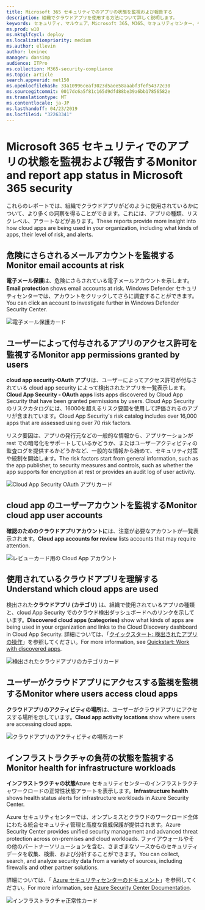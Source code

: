 ```yaml
---
title: Microsoft 365 セキュリティでのアプリの状態を監視および報告する
description: 組織でクラウドアプリを使用する方法について詳しく説明します。
keywords: セキュリティ、マルウェア、Microsoft 365、M365、セキュリティセンター、モニター、レポート、アプリ
ms.prod: w10
ms.mktglfcycl: deploy
ms.localizationpriority: medium
ms.author: ellevin
author: levinec
manager: dansimp
audience: ITPro
ms.collection: M365-security-compliance
ms.topic: article
search.appverid: met150
ms.openlocfilehash: 33a10996ceaf3023d5aee58aaabf3fef54372c30
ms.sourcegitcommit: 0017dc6a5f81c165d9dfd88be39a6bb17856582e
ms.translationtype: MT
ms.contentlocale: ja-JP
ms.lasthandoff: 04/23/2019
ms.locfileid: "32263341"
---
```

# <a name="monitor-and-report-app-status-in-microsoft-365-security"></a><span data-ttu-id="f3158-104">Microsoft 365 セキュリティでのアプリの状態を監視および報告する</span><span class="sxs-lookup"><span data-stu-id="f3158-104">Monitor and report app status in Microsoft 365 security</span></span>


<span data-ttu-id="f3158-105">これらのレポートでは、組織でクラウドアプリがどのように使用されているかについて、より多くの洞察を得ることができます。これには、アプリの種類、リスクレベル、アラートなどがあります。</span><span class="sxs-lookup"><span data-stu-id="f3158-105">These reports provide more insight into how cloud apps are being used in your organization, including what kinds of apps, their level of risk, and alerts.</span></span>

## <a name="monitor-email-accounts-at-risk"></a><span data-ttu-id="f3158-106">危険にさらされるメールアカウントを監視する</span><span class="sxs-lookup"><span data-stu-id="f3158-106">Monitor email accounts at risk</span></span>

<span data-ttu-id="f3158-107">**電子メール保護**は、危険にさらされている電子メールアカウントを示します。</span><span class="sxs-lookup"><span data-stu-id="f3158-107">**Email protection** shows email accounts at risk.</span></span> <span data-ttu-id="f3158-108">Windows Defender セキュリティセンターでは、アカウントをクリックしてさらに調査することができます。</span><span class="sxs-lookup"><span data-stu-id="f3158-108">You can click an account to investigate further in Windows Defender Security Center.</span></span>

![電子メール保護カード](./media/security-docs/email-protection.png)

## <a name="monitor-app-permissions-granted-by-users"></a><span data-ttu-id="f3158-110">ユーザーによって付与されるアプリのアクセス許可を監視する</span><span class="sxs-lookup"><span data-stu-id="f3158-110">Monitor app permissions granted by users</span></span>

<span data-ttu-id="f3158-111">**cloud app security-OAuth アプリ**は、ユーザーによってアクセス許可が付与されている cloud app security によって検出されたアプリを一覧表示します。</span><span class="sxs-lookup"><span data-stu-id="f3158-111">**Cloud App Security - OAuth apps** lists apps discovered by Cloud App Security that have been granted permissions by users.</span></span> <span data-ttu-id="f3158-112">Cloud App Security のリスクカタログには、16000を超えるリスク要因を使用して評価されるのアプリが含まれています。</span><span class="sxs-lookup"><span data-stu-id="f3158-112">Cloud App Security's risk catalog includes over 16,000 apps that are assessed using over 70 risk factors.</span></span>

<span data-ttu-id="f3158-113">リスク要因は、アプリの発行元などの一般的な情報から、アプリケーションが rest での暗号化をサポートしているかどうか、またはユーザーアクティビティの監査ログを提供するかどうかなど、一般的な情報から始めて、セキュリティ対策や統制を開始します。</span><span class="sxs-lookup"><span data-stu-id="f3158-113">The risk factors start from general information, such as the app publisher, to security measures and controls, such as whether the app supports for encryption at rest or provides an audit log of user activity.</span></span>

![Cloud App Security OAuth アプリカード](./media/security-docs/cloud-app-security-oauth-apps.png)

## <a name="monitor-cloud-app-user-accounts"></a><span data-ttu-id="f3158-115">cloud app のユーザーアカウントを監視する</span><span class="sxs-lookup"><span data-stu-id="f3158-115">Monitor cloud app user accounts</span></span>

<span data-ttu-id="f3158-116">**確認のためのクラウドアプリアカウントに**は、注意が必要なアカウントが一覧表示されます。</span><span class="sxs-lookup"><span data-stu-id="f3158-116">**Cloud app accounts for review** lists accounts that may require attention.</span></span>

![レビューカード用の Cloud App アカウント](./media/security-docs/cloud-app-accounts-for-review.png)

## <a name="understand-which-cloud-apps-are-used"></a><span data-ttu-id="f3158-118">使用されているクラウドアプリを理解する</span><span class="sxs-lookup"><span data-stu-id="f3158-118">Understand which cloud apps are used</span></span>

<span data-ttu-id="f3158-119">検出された**クラウドアプリ (カテゴリ)** は、組織で使用されているアプリの種類と、cloud App Security でのクラウド検出ダッシュボードへのリンクを示しています。</span><span class="sxs-lookup"><span data-stu-id="f3158-119">**Discovered cloud apps (categories)** show what kinds of apps are being used in your organization and links to the Cloud Discovery dashboard in Cloud App Security.</span></span> <span data-ttu-id="f3158-120">詳細については、「[クイックスタート: 検出されたアプリの操作](https://docs.microsoft.com/cloud-app-security/discovered-apps)」を参照してください。</span><span class="sxs-lookup"><span data-stu-id="f3158-120">For more information, see [Quickstart: Work with discovered apps](https://docs.microsoft.com/cloud-app-security/discovered-apps).</span></span>  

![検出されたクラウドアプリのカテゴリカード](./media/security-docs/discovered-cloud-apps-categories.png)

## <a name="monitor-where-users-access-cloud-apps"></a><span data-ttu-id="f3158-122">ユーザーがクラウドアプリにアクセスする監視を監視する</span><span class="sxs-lookup"><span data-stu-id="f3158-122">Monitor where users access cloud apps</span></span>

<span data-ttu-id="f3158-123">**クラウドアプリのアクティビティの場所**は、ユーザーがクラウドアプリにアクセスする場所を示しています。</span><span class="sxs-lookup"><span data-stu-id="f3158-123">**Cloud app activity locations** show where users are accessing cloud apps.</span></span>

![クラウドアプリのアクティビティの場所カード](./media/security-docs/cloud-app-activity-locations.png)

## <a name="monitor-health-for-infrastructure-workloads"></a><span data-ttu-id="f3158-125">インフラストラクチャの負荷の状態を監視する</span><span class="sxs-lookup"><span data-stu-id="f3158-125">Monitor health for infrastructure workloads</span></span>

<span data-ttu-id="f3158-126">**インフラストラクチャの状態**Azure セキュリティセンターのインフラストラクチャワークロードの正常性状態アラートを表示します。</span><span class="sxs-lookup"><span data-stu-id="f3158-126">**Infrastructure health** shows health status alerts for infrastructure workloads in Azure Security Center.</span></span>

<span data-ttu-id="f3158-127">Azure セキュリティセンターでは、オンプレミスとクラウドのワークロード全体にわたる統合セキュリティ管理と高度な脅威保護が提供されます。</span><span class="sxs-lookup"><span data-stu-id="f3158-127">Azure Security Center provides unified security management and advanced threat protection across on-premises and cloud workloads.</span></span> <span data-ttu-id="f3158-128">ファイアウォールやその他のパートナーソリューションを含む、さまざまなソースからのセキュリティデータを収集、検索、および分析することができます。</span><span class="sxs-lookup"><span data-stu-id="f3158-128">You can collect, search, and analyze security data from a variety of sources, including firewalls and other partner solutions.</span></span>

<span data-ttu-id="f3158-129">詳細については、「 [Azure セキュリティセンターのドキュメント](https://docs.microsoft.com/azure/security-center/)」を参照してください。</span><span class="sxs-lookup"><span data-stu-id="f3158-129">For more information, see [Azure Security Center Documentation](https://docs.microsoft.com/azure/security-center/).</span></span>

![インフラストラクチャ正常性カード](./media/security-docs/infrastructure-health.png)
